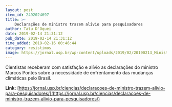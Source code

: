 ```yaml
---
layout: post
item_id: 2492024697
title: >-
    Declarações de ministro trazem alívio para pesquisadores
author: Tatu D'Oquei
date: 2019-02-14 21:31:12
pub_date: 2019-02-14 21:31:12
time_added: 2019-02-16 00:46:44
category: resistimos
image: https://jornal.usp.br/wp-content/uploads/2019/02/20190213_Ministro_Marcos_Pontes.jpg
---
```


Cientistas receberam com satisfação e alívio as declarações do ministro Marcos Pontes sobre a necessidade de enfrentamento das mudanças climáticas pelo Brasil.

**Link:** [https://jornal.usp.br/ciencias/declaracoes-de-ministro-trazem-alivio-para-pesquisadores/](https://jornal.usp.br/ciencias/declaracoes-de-ministro-trazem-alivio-para-pesquisadores/)

